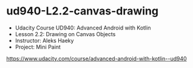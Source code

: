 # ud940-L2.2-canvas-drawing

* Udacity Course UD940: Advanced Android with Kotlin
* Lesson 2.2: Drawing on Canvas Objects
* Instructor: Aleks Haeky
* Project: Mini Paint

https://www.udacity.com/course/advanced-android-with-kotlin--ud940
